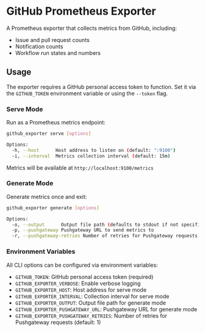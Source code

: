 # GitHub Prometheus Exporter

A Prometheus exporter that collects metrics from GitHub, including:

- Issue and pull request counts
- Notification counts
- Workflow run states and numbers

## Usage

The exporter requires a GitHub personal access token to function. Set it via the `GITHUB_TOKEN` environment variable or using the `--token` flag.

### Serve Mode

Run as a Prometheus metrics endpoint:

```bash
github_exporter serve [options]

Options:
  -h, --host      Host address to listen on (default: ":9100")
  -i, --interval  Metrics collection interval (default: 15m)
```

Metrics will be available at `http://localhost:9100/metrics`

### Generate Mode

Generate metrics once and exit:

```bash
github_exporter generate [options]

Options:
  -o, --output      Output file path (defaults to stdout if not specified)
  -p, --pushgateway Pushgateway URL to send metrics to
  -r, --pushgateway-retries Number of retries for Pushgateway requests (default: 1)
```

### Environment Variables

All CLI options can be configured via environment variables:

- `GITHUB_TOKEN`: GitHub personal access token (required)
- `GITHUB_EXPORTER_VERBOSE`: Enable verbose logging
- `GITHUB_EXPORTER_HOST`: Host address for serve mode
- `GITHUB_EXPORTER_INTERVAL`: Collection interval for serve mode
- `GITHUB_EXPORTER_OUTPUT`: Output file path for generate mode
- `GITHUB_EXPORTER_PUSHGATEWAY_URL`: Pushgateway URL for generate mode
- `GITHUB_EXPORTER_PUSHGATEWAY_RETRIES`: Number of retries for Pushgateway requests (default: 1)
